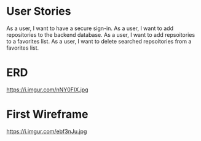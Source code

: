 # User Stories

As a user, I want to have a secure sign-in. As a user, I want to add repositories to the backend database. As a user, I want to add repsoitories to a favorites list. As a user, I want to delete searched repsoitories from a favorites list.

# ERD

<https://i.imgur.com/nNY0FIX.jpg>

# First Wireframe

<https://i.imgur.com/ebf3nJu.jpg>
